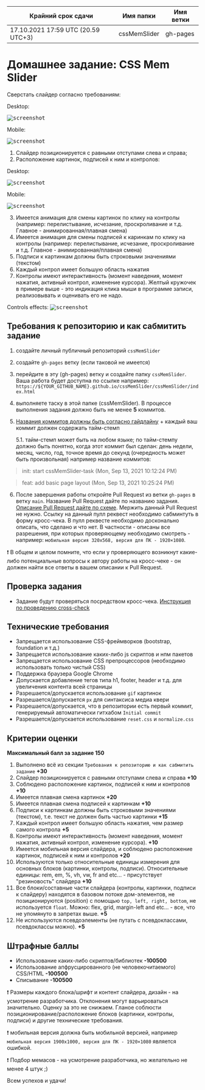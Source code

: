| Крайний срок сдачи | Имя папки | Имя ветки |
| ----------- | ------------- | ------------- |
| 17.10.2021 17:59 UTC (20.59 UTC+3) | cssMemSlider | gh-pages |

# Домашнее задание: CSS Mem Slider

Сверстать слайдер согласно требованиям:

Desktop:

<kbd>![screenshot](assets/fullScreen.gif)</kbd>

Mobile:

<kbd>![screenshot](assets/mobileView.gif)</kbd>

1. Слайдер позиционируется с равными отступами слева и справа;
2. Расположение картинок, подписей к ним и контролов:

Desktop:

<kbd>![screenshot](assets/fullScreenGrid.png)</kbd>

Mobile:

<kbd>![screenshot](assets/mobileGrid.png)</kbd>

3. Имеется анимация для смены картинок по клику на контролы (например: перелистывание, исчезание, проскроливание и т.д. Главное - анимированная/плавная смена)
4. Имеется анимация для смены подписей к каринкам по клику на контролы (например: перелистывание, исчезание, проскроливание и т.д. Главное - анимированная/плавная смена)
5. Подписи к картинкам должны быть строковыми значениями (текстом)
6. Каждый контрол имеет большую область нажатия
7. Контролы имеют интерактивность (момент наведения, момент нажатия, активный контрол, изменение курсора). Желтый кружочек в примере выше - это индикация клика мыши в программе записи, реализовывать и оценивать его не надо.

Controls effects:
<kbd>![screenshot](assets/controlsEffects.gif)</kbd>

## Требования к репозиторию и как сабмитить задание
1. создайте личный публичный репозиторий `cssMemSlider`
2. создайте `gh-pages` ветку (если таковой не имеется)
3. перейдите в эту (gh-pages) ветку и создайте папку `cssMemSlider`. Ваша работа будет доступна по ссылке
    например: `https://${YOUR_GITHUB_NAME}.github.io/cssMemSlider/cssMemSlider/index.html`
4. выполняете таску в этой папке (cssMemSlider). В процессе выполнения задания должно быть не менее **5** коммитов.
5. [Названия коммитов должны быть согласно гайдлайну](https://docs.rs.school/#/git-convention) + каждый ваш коммит должен содержать тайм-стемп

    5.1. тайм-стемп может быть на любом  языке; по тайм-стемпу должно быть понятно, когда этот коммит был сделан: день недели, месяц, число, год, точное время до секунд (очередность может быть произвольная) например название коммитов:
> init: start cssMemSlider-task (Mon, Sep 13, 2021 10:12:24 PM)

> feat: add basic page layout (Mon, Sep 13, 2021 10:25:24 PM)
6. После завершения работы откройте Pull Request из ветки `gh-pages` в ветку `main`. Название Pull Request дайте по названию задания. [Описание Pull Request дайте по схеме](https://docs.rs.school/#/pull-request-review-process?id=%D0%A2%D1%80%D0%B5%D0%B1%D0%BE%D0%B2%D0%B0%D0%BD%D0%B8%D1%8F-%D0%BA-pull-request-pr). Мержить данный Pull Request не нужно. Ссылку на данный пулл реквест необходимо сабминтуть в форму кросс-чека. В пулл реквесте необходимо досконально описать, что сделано и что нет. В частности - описаны все разрешения, при которых проверяющему необходимо смотреть - например: `мобильная версия 320x568, версия для ПК - 1920×1080`.

❗ В общем и целом помните, что если у проверяющего возникнут какие-либо потенциальные вопросы к автору работы на кросс-чеке - он должен найти все ответы в вашем описании к Pull Request.

## Проверка задания

- Задание будут проверяться посредством кросс-чека. [Инструкция по проведению cross-check](https://docs.rs.school/#/cross-check-flow)

## Технические требования
- Запрещается использование CSS-фреймворков (bootstrap, foundation и т.д.)
- Запрещается использование каких-либо js скриптов и нпм пакетов
- Запрещается использование CSS препроцессоров (необходимо использовать только чистый CSS)
- Поддержка браузера Google Chrome
- Допускается добавление тегов типа h1, footer, header и т.д. для увеличения контента всей страницы
- Разрешается/допускается использование `gif` картинок
- Разрешается/допускается `px` для синтаксиса медиа квери
- Разрешается/допускается, что в репозитории есть первый коммит, генерируемый автоматически гитхабом `Initial commit`
- Разрешается/допускается использование `reset.css` и `normalize.css`

## Критерии оценки

**Максимальный балл за задание 150**

1. Выполнено всё из секции `Требования к репозиторию и как сабмитить задание` **+30**
2. Слайдер позиционируется с равными отступами слева и справа **+10**
3. Соблюдено расположение картинок, подписей к ним и контролов **+10**
4. Имеется плавная смена картинок **+20**
5. Имеется плавная смена подписей к картинкам **+10**
6. Подписи к картинкам должны быть строковыми значениями (текстом), т.е. текст не должен быть частью картинки **+15**
7. Каждый контрол имеет большую область нажатия, чем размер самого контрола **+5**
8. Контролы имеют интерактивность (момент наведения, момент нажатия, активный контрол, изменение курсора). **+10**
9. Имеется мобильная версия слайдера, и соблюдено расположение картинок, подписей к ним и контролов **+20**
10. Используются только относительные единицы измерения для основных блоков (картинки, контролы, подписи). Относительные единицы: rem, em, %, vh, vw, fr and etc...  - присутствует "резиновость" слайдера **+10**
11. Все блоки/составные части слайдера (контролы, картинки, подписи к слайдеру) находятся в базовом потоке дом-элементов, не позиционируются (position) с помощью `top, left, right, bottom`, не используется `float`. Можно: flex, grid, margin-left and etc... - все, что не упомянуто в запретах выше. **+5**
12. Не используются псевдоэлементы (не путать с псевдоклассами, псевдоклассы можно). **+5**

## Штрафные баллы
- Использование каких-либо скриптов/библиотек **-100500**
- Использование апфрусцированного (не человекочитаемого) CSS/HTML **-100500**
- Списывание **-100500**

❗ Размеры каждого блока/шрифт и контент слайдера, дизайн - на усмотрение разработчика.  Отклонения могут варьироваться значительно. Оценку за это не снижаем. Гланое соблюсти позиционирование/расположение блоков (картинки, контролы, подписи) и другие технические требования.

❗ мобильная версия должна быть мобильной версией, например `мобильная версия 1900х1000, версия для ПК - 1920×1080` является ошибкой.

❗ Подбор мемасов - на усмотрение разработчика, но желательно не менее 4 штук ;)

Всем успехов и удачи!
